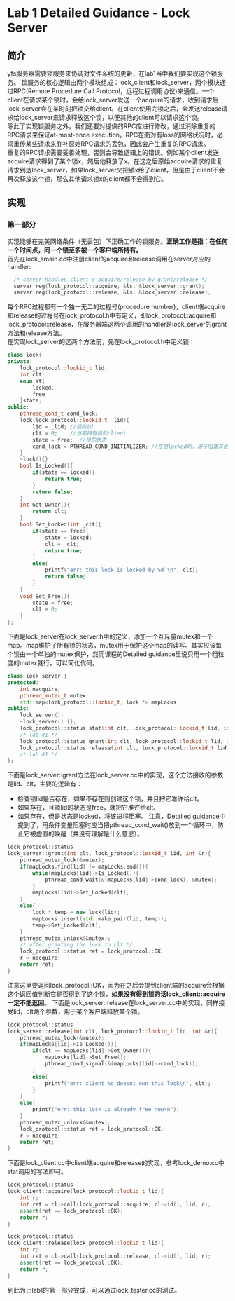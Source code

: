 # Lab 1 Detailed Guidance - Lock Server
## 简介
yfs服务器需要锁服务来协调对文件系统的更新，在lab1当中我们要实现这个锁服务。
锁服务的核心逻辑由两个模块组成：lock_client和lock_server，两个模块通过RPC(Remote Procedure Call Protocol，远程过程调用协议)来通信。一个client在请求某个锁时，会给lock_server发送一个acquire的请求，收到请求后lock_server会在某时刻把锁交给client。在client使用完锁之后，会发送release请求给lock_server来请求释放这个锁，以便其他的client可以请求这个锁。  
除此了实现锁服务之外，我们还要对提供的RPC库进行修改，通过消除重复的RPC请求来保证at-most-once execution。RPC在面对有loss的网络状况时，必须重传某些请求来弥补原始RPC请求的丢包，因此会产生重复的RPC请求。  
重复的RPC请求需要妥善处理，否则会导致逻辑上的错误。例如某个client发送acquire请求得到了某个锁x，然后他释放了x。在这之后原始acquire请求的重复请求到达lock_server，如果lock_server又把锁x给了client，但是由于client不会再次释放这个锁，那么其他请求锁x的client都不会得到它。
## 实现
### 第一部分
实现能够在完美网络条件（无丢包）下正确工作的锁服务。**正确工作是指：在任何一个时间点，同一个锁至多被一个客户端所持有。**  
首先在lock_smain.cc中注册client的acquire和release调用在server对应的handler:
```c++
  /* server handles client's acquire/release by grant/release */
  server.reg(lock_protocol::acquire, &ls, &lock_server::grant);
  server.reg(lock_protocol::release, &ls, &lock_server::release);
```
每个RPC过程都有一个独一无二的过程号(procedure number)，client端acquire和release的过程号在lock_protocol.h中有定义，即lock_protocol::acquire和lock_protocol::release，在服务器端这两个调用的handler是lock_server的grant方法和release方法。  
在实现lock_server的这两个方法前，先在lock_protocol.h中定义锁：
```C++
class lock{
private:
	lock_protocol::lockid_t lid;
	int clt;
	enum st{
		locked,
		free
	}state;
public:
	pthread_cond_t cond_lock;
	lock(lock_protocol::lockid_t _lid){
		lid = _lid; //锁的id
		clt = 0;    //当前持有锁的client
		state = free;  //锁的状态
		cond_lock = PTHREAD_COND_INITIALIZER; //在锁locked时，用于阻塞其他请求该锁的进程。在锁free后唤醒它们
	}
	~lock(){}
	bool Is_Locked(){
		if(state == locked){
			return true;
		}
		return false;
	}
	int Get_Owner(){
		return clt;
	}
	bool Set_Locked(int _clt){
		if(state == free){
			state = locked;
			clt = _clt;
			return true;
		}
		else{
			printf("err: this lock is locked by %d \n", clt);
			return false;
		}
	}
	void Set_Free(){
		state = free;
		clt = 0;
	}
};
```
下面是lock_server在lock_server.h中的定义，添加一个互斥量mutex和一个map。map维护了所有锁的状态，mutex用于保护这个map的读写。其实应该每个锁由一个单独的mutex保护，然而课程的Detailed guidance里说只用一个粗粒度的mutex就行，可以简化代码。
```c++
class lock_server {
protected:
	int nacquire;
	pthread_mutex_t mutex;
	std::map<lock_protocol::lockid_t, lock *> mapLocks;
public:
	lock_server();
	~lock_server() {};
	lock_protocol::status stat(int clt, lock_protocol::lockid_t lid, int &);
	/* lab #1 */
	lock_protocol::status grant(int clt, lock_protocol::lockid_t lid, int &);
	lock_protocol::status release(int clt, lock_protocol::lockid_t lid, int &);
	/* lab #1 */
};
```
下面是lock_server::grant方法在lock_server.cc中的实现，这个方法接收的参数是lid、clt，主要的逻辑有：
* 检查锁lid是否存在，如果不存在则创建这个锁，并且把它准许给clt。
* 如果存在，且锁lid的状态是free，就把它准许给clt。
* 如果存在，但是状态是locked，将该进程阻塞。
注意，Detailed guidance中提到了，用条件变量阻塞时应当把pthread_cond_wait()放到一个循环中，防止它被虚假的唤醒（并没有理解是什么意思）。
```c++
lock_protocol::status
lock_server::grant(int clt, lock_protocol::lockid_t lid, int &r){
	pthread_mutex_lock(&mutex);
	if(mapLocks.find(lid) != mapLocks.end()){
		while(mapLocks[lid]->Is_Locked()){
			pthread_cond_wait(&(mapLocks[lid]->cond_lock), &mutex);
		}
		mapLocks[lid]->Set_Locked(clt);
	}
	else{
		lock * temp = new lock(lid);
		mapLocks.insert(std::make_pair(lid, temp));
		temp->Set_Locked(clt);
	}	
	pthread_mutex_unlock(&mutex);
	/* after granting the lock to clt */
	lock_protocol::status ret = lock_protocol::OK;
	r = nacquire;
	return ret;
}
```
注意这里要返回lock_protocol::OK，因为在之后会提到client端的acquire会根据这个返回值判断它是否得到了这个锁，**如果没有得到锁的话lock_client::acquire一定不能返回**。
下面是lock_server::release在lock_server.cc中的实现，同样接受lid，clt两个参数，用于某个客户端释放某个锁。
```c++
lock_protocol::status
lock_server::release(int clt, lock_protocol::lockid_t lid, int &r){
	pthread_mutex_lock(&mutex);
	if(mapLocks[lid]->Is_Locked()){
		if(clt == mapLocks[lid]->Get_Owner()){
			mapLocks[lid]->Set_Free();
			pthread_cond_signal(&(mapLocks[lid]->cond_lock));
		}
		else{
			printf("err: client %d doesnt own this lock\n", clt);
		}
	}
	else{
		printf("err: this lock is already free now\n");
	}
	pthread_mutex_unlock(&mutex);
	lock_protocol::status ret = lock_protocol::OK;
	r = nacquire;
	return ret;
}
```
下面是lock_client.cc中client端acquire和release的实现，参考lock_demo.cc中stat调用的写法即可。
```c++
lock_protocol::status
lock_client::acquire(lock_protocol::lockid_t lid){
	int r;
	int ret = cl->call(lock_protocol::acquire, cl->id(), lid, r);
	assert(ret == lock_protocol::OK);
	return r;
}

lock_protocol::status
lock_client::release(lock_protocol::lockid_t lid){
	int r;
	int ret = cl->call(lock_protocol::release, cl->id(), lid, r);
	assert(ret == lock_protocol::OK);
	return r;
}
```
到此为止lab1的第一部分完成，可以通过lock_tester.cc的测试。

